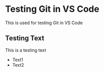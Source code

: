 # Testing Git in VS Code
This is used for testing Git in VS Code

## Testing Text
This is a testing text
- Text1
- Text2